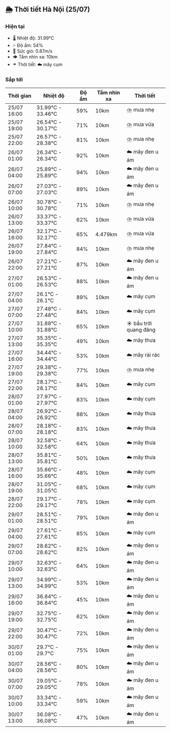 ## 🌦️ Thời tiết Hà Nội (25/07)

### Hiện tại

- 🌡️ Nhiệt độ: 31.99℃
- 💦 Độ ẩm: 54%
- 💨 Sức gió: 0.87m/s
- 👁️ Tầm nhìn xa: 10km
- ☂️ Thời tiết: ☁️ mây cụm

### Sắp tới

| Thời gian | Nhiệt độ | Độ ẩm | Tầm nhìn xa | Thời tiết |
| --- | --- | --- | --- | --- |
| 25/07 16:00 | 31.99℃ - 33.46℃ | 59% | 10km | ⛈️ mưa nhẹ |
| 25/07 19:00 | 26.54℃ - 30.17℃ | 71% | 10km | ⛈️ mưa vừa |
| 25/07 22:00 | 26.57℃ - 28.38℃ | 81% | 10km | ⛈️ mưa nhẹ |
| 26/07 01:00 | 26.34℃ - 26.34℃ | 92% | 10km | ☁️ mây đen u ám |
| 26/07 04:00 | 25.89℃ - 25.89℃ | 94% | 10km | ☁️ mây đen u ám |
| 26/07 07:00 | 27.03℃ - 27.03℃ | 89% | 10km | ☁️ mây đen u ám |
| 26/07 10:00 | 30.78℃ - 30.78℃ | 71% | 10km | ⛈️ mưa nhẹ |
| 26/07 13:00 | 33.37℃ - 33.37℃ | 62% | 10km | ⛈️ mưa vừa |
| 26/07 16:00 | 32.17℃ - 32.17℃ | 65% | 4.479km | ⛈️ mưa vừa |
| 26/07 19:00 | 27.84℃ - 27.84℃ | 84% | 10km | ⛈️ mưa nhẹ |
| 26/07 22:00 | 27.21℃ - 27.21℃ | 87% | 10km | ☁️ mây đen u ám |
| 27/07 01:00 | 26.53℃ - 26.53℃ | 88% | 10km | ☁️ mây đen u ám |
| 27/07 04:00 | 26.1℃ - 26.1℃ | 89% | 10km | ☁️ mây cụm |
| 27/07 07:00 | 27.48℃ - 27.48℃ | 84% | 10km | ☁️ mây cụm |
| 27/07 10:00 | 31.88℃ - 31.88℃ | 65% | 10km | ☀️ bầu trời quang đãng |
| 27/07 13:00 | 35.35℃ - 35.35℃ | 49% | 10km | ☁️ mây thưa |
| 27/07 16:00 | 34.44℃ - 34.44℃ | 53% | 10km | ☁️ mây rải rác |
| 27/07 19:00 | 29.38℃ - 29.38℃ | 77% | 10km | ⛈️ mưa nhẹ |
| 27/07 22:00 | 28.17℃ - 28.17℃ | 84% | 10km | ☁️ mây cụm |
| 28/07 01:00 | 27.97℃ - 27.97℃ | 83% | 10km | ☁️ mây cụm |
| 28/07 04:00 | 26.92℃ - 26.92℃ | 88% | 10km | ☁️ mây thưa |
| 28/07 07:00 | 28.18℃ - 28.18℃ | 83% | 10km | ☁️ mây thưa |
| 28/07 10:00 | 32.58℃ - 32.58℃ | 64% | 10km | ☁️ mây thưa |
| 28/07 13:00 | 35.81℃ - 35.81℃ | 50% | 10km | ☁️ mây thưa |
| 28/07 16:00 | 35.66℃ - 35.66℃ | 48% | 10km | ☁️ mây cụm |
| 28/07 19:00 | 31.05℃ - 31.05℃ | 68% | 10km | ☁️ mây cụm |
| 28/07 22:00 | 29.17℃ - 29.17℃ | 78% | 10km | ☁️ mây cụm |
| 29/07 01:00 | 28.51℃ - 28.51℃ | 79% | 10km | ☁️ mây đen u ám |
| 29/07 04:00 | 27.61℃ - 27.61℃ | 85% | 10km | ☁️ mây cụm |
| 29/07 07:00 | 28.62℃ - 28.62℃ | 82% | 10km | ☁️ mây đen u ám |
| 29/07 10:00 | 32.63℃ - 32.63℃ | 64% | 10km | ☁️ mây đen u ám |
| 29/07 13:00 | 34.99℃ - 34.99℃ | 53% | 10km | ☁️ mây đen u ám |
| 29/07 16:00 | 36.84℃ - 36.84℃ | 45% | 10km | ☁️ mây đen u ám |
| 29/07 19:00 | 32.75℃ - 32.75℃ | 62% | 10km | ☁️ mây đen u ám |
| 29/07 22:00 | 30.47℃ - 30.47℃ | 72% | 10km | ☁️ mây đen u ám |
| 30/07 01:00 | 29.7℃ - 29.7℃ | 75% | 10km | ☁️ mây đen u ám |
| 30/07 04:00 | 28.56℃ - 28.56℃ | 80% | 10km | ☁️ mây đen u ám |
| 30/07 07:00 | 29.05℃ - 29.05℃ | 78% | 10km | ☁️ mây đen u ám |
| 30/07 10:00 | 33.34℃ - 33.34℃ | 59% | 10km | ☁️ mây đen u ám |
| 30/07 13:00 | 36.08℃ - 36.08℃ | 47% | 10km | ☁️ mây đen u ám |
